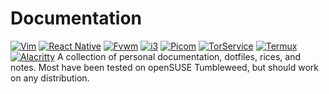 # Documentation
[![Vim](https://img.shields.io/badge/Vim_Dots_And_Documentation-green?style=for-the-badge&logo=vim)](vim)
[![React Native](https://img.shields.io/badge/React_Native_QuickStart-red?style=for-the-badge&logo=react&logoColor=white)](react_native)
[![Fvwm](https://img.shields.io/badge/Fvwm_Dots_And_Documentation-blue?style=for-the-badge)](fvwm)
[![i3](https://img.shields.io/badge/i3_Dots_And_Documentation-lightblue?style=for-the-badge&logo=i3&logoColor=white)](i3)
[![Picom](https://img.shields.io/badge/Picom_Dots-orange?style=for-the-badge)](picom.md)
[![TorService](https://img.shields.io/badge/Tor_Service_Documentation-purple?style=for-the-badge&logo=tor%20project&logoColor=white)](tor_service.md)
[![Termux](https://img.shields.io/badge/Termux_Documentation-grey?style=for-the-badge&logo=gnome%20terminal&logoColor=white)](termux.md)
[![Alacritty](https://img.shields.io/badge/Alacritty_Dots-yellow?style=for-the-badge&logo=alacritty&logoColor=white)](alacritty)
A collection of personal documentation, dotfiles, rices, and notes.
Most have been tested on openSUSE Tumbleweed, but should work on any distribution.
